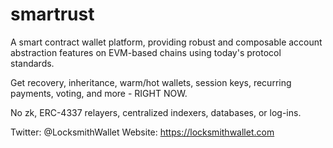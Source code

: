 # smartrust
A smart contract wallet platform, providing robust and composable account abstraction features on EVM-based chains using today's protocol standards. 

Get recovery, inheritance, warm/hot wallets, session keys, recurring payments, voting, and more - RIGHT NOW.

No zk, ERC-4337 relayers, centralized indexers, databases, or log-ins.



Twitter: @LocksmithWallet
Website: https://locksmithwallet.com
